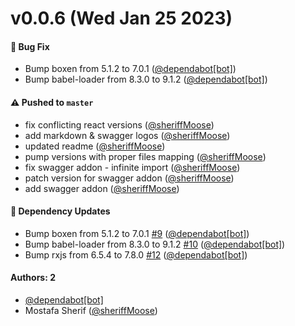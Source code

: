 # v0.0.6 (Wed Jan 25 2023)

#### 🐛 Bug Fix

- Bump boxen from 5.1.2 to 7.0.1 ([@dependabot[bot]](https://github.com/dependabot[bot]))
- Bump babel-loader from 8.3.0 to 9.1.2 ([@dependabot[bot]](https://github.com/dependabot[bot]))

#### ⚠️ Pushed to `master`

- fix conflicting react versions ([@sheriffMoose](https://github.com/sheriffMoose))
- add markdown & swagger logos ([@sheriffMoose](https://github.com/sheriffMoose))
- updated readme ([@sheriffMoose](https://github.com/sheriffMoose))
- pump versions with proper files mapping ([@sheriffMoose](https://github.com/sheriffMoose))
- fix swagger addon - infinite import ([@sheriffMoose](https://github.com/sheriffMoose))
- patch version for swagger addon ([@sheriffMoose](https://github.com/sheriffMoose))
- add swagger addon ([@sheriffMoose](https://github.com/sheriffMoose))

#### 🔩 Dependency Updates

- Bump boxen from 5.1.2 to 7.0.1 [#9](https://github.com/sheriffMoose/storybook-extras/pull/9) ([@dependabot[bot]](https://github.com/dependabot[bot]))
- Bump babel-loader from 8.3.0 to 9.1.2 [#10](https://github.com/sheriffMoose/storybook-extras/pull/10) ([@dependabot[bot]](https://github.com/dependabot[bot]))
- Bump rxjs from 6.5.4 to 7.8.0 [#12](https://github.com/sheriffMoose/storybook-extras/pull/12) ([@dependabot[bot]](https://github.com/dependabot[bot]))

#### Authors: 2

- [@dependabot[bot]](https://github.com/dependabot[bot])
- Mostafa Sherif ([@sheriffMoose](https://github.com/sheriffMoose))
